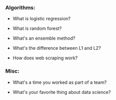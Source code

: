 ### Algorithms:

- What is logistic regression?

- What is random forest?

- What's an ensemble method?

- What's the difference between L1 and L2?

- How does web scraping work?

### Misc:

- What's a time you worked as part of a team?

- What's your favorite thing about data science?
